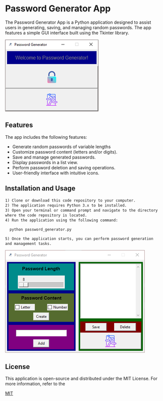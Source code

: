 
# Password Generator App

The Password Generator App is a Python application designed to assist users in generating, saving, and managing random passwords. The app features a simple GUI interface built using the Tkinter library.






![App Screenshot](https://raw.githubusercontent.com/yusufyasar13/password-generator/main/password_generator/screenshots/password_generator_ss_1.png)

  
## Features

The app includes the following features:

- Generate random passwords of variable lengths
- Customize password content (letters and/or digits).
- Save and manage generated passwords.
- Display passwords in a list view.
- Perform password deletion and saving operations.
- User-friendly interface with intuitive icons.


  
## Installation and Usage
 
    1) Clone or download this code repository to your computer.
    2) The application requires Python 3.x to be installed.
    3) Open your terminal or command prompt and navigate to the directory where the code repository is located.
    4) Run the application using the following command:

```bash 
  python password_generator.py

```
    5) Once the application starts, you can perform password generation and management tasks.

    
![App Screenshot](https://raw.githubusercontent.com/yusufyasar13/password-generator/main/password_generator/screenshots/password_generator_ss_2.png)
## License
This application is open-source and distributed under the MIT License. For more information, refer to the

[MIT](https://github.com/yusufyasar13/password-generator/blob/main/password_generator/LICENSE)

  
